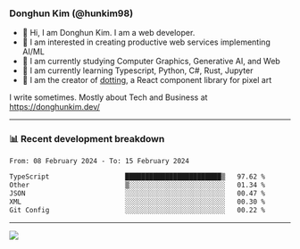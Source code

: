 ### Donghun Kim (@hunkim98)

- 👋 Hi, I am Donghun Kim. I am a web developer. 
- 🤔 I am interested in creating productive web services implementing AI/ML
- 🔭 I am currently studying Computer Graphics, Generative AI, and Web 
- 🌱 I am currently learning Typescript, Python, C#, Rust, Jupyter
- 🎨 I am the creator of [dotting](https://github.com/hunkim98/dotting), a React component library for pixel art

I write sometimes. Mostly about Tech and Business at https://donghunkim.dev/

---
### 📊 Recent development breakdown
<!--START_SECTION:waka-->

```txt
From: 08 February 2024 - To: 15 February 2024

TypeScript                   ████████████████████████▒   97.62 %
Other                        ▒░░░░░░░░░░░░░░░░░░░░░░░░   01.34 %
JSON                         ░░░░░░░░░░░░░░░░░░░░░░░░░   00.47 %
XML                          ░░░░░░░░░░░░░░░░░░░░░░░░░   00.30 %
Git Config                   ░░░░░░░░░░░░░░░░░░░░░░░░░   00.22 %
```

<!--END_SECTION:waka-->
---

<!-- <div align='center'> -->
  <img align="center" src="https://github-readme-stats.vercel.app/api?username=hunkim98&theme=dark&show_icons=true"/>
<!-- </div> -->
<!--
**hunkim98/hunkim98** is a ✨ _special_ ✨ repository because its `README.md` (this file) appears on your GitHub profile.

Here are some ideas to get you started:

- 🔭 I’m currently working on ...
- 🌱 I’m currently learning ...
- 👯 I’m looking to collaborate on ...
- 🤔 I’m looking for help with ...
- 💬 Ask me about ...
- 📫 How to reach me: ...
- 😄 Pronouns: ...
- ⚡ Fun fact: ...
-->
